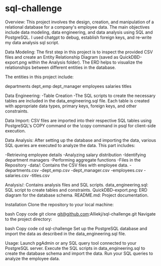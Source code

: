 # sql-challenge

Overview:
This project involves the design, creation, and manipulation of a relational database for a company's employee data. The main objectives include data modeling, data engineering, and data analysis using SQL and PostgreSQL. I used chatgpt to debug, establish foreign keys, and re-write my data analysis sql script.

Data Modeling:
The first step in this project is to inspect the provided CSV files and create an Entity Relationship Diagram (saved as QuickDBD-export.png within the Analysis folder). The ERD helps to visualize the relationships between different entities in the database.

The entities in this project include:

departments
dept_emp
dept_manager
employees
salaries
titles


Data Engineering:
-Table Creation
-The SQL scripts to create the necessary tables are included in the data_engineering.sql file. Each table is created with appropriate data types, primary keys, foreign keys, and other constraints.

Data Import:
CSV files are imported into their respective SQL tables using PostgreSQL's COPY command or the \copy command in psql for client-side execution.

Data Analysis:
After setting up the database and importing the data, various SQL queries are executed to analyze the data. This part includes:

-Retrieving employee details
-Analyzing salary distribution
-Identifying department managers
-Performing aggregate functions
-Files in the Repository
-data/: Contains the CSV files with employee data.
-departments.csv
-dept_emp.csv
-dept_manager.csv
-employees.csv
-salaries.csv
-titles.csv

Analysis/: Contains analysis files and SQL scripts.
data_engineering.sql: SQL script to create tables and constraints.
QuickDBD-export.png: ERD diagram for the database schema.
README.md: Project documentation.

Installation
Clone the repository to your local machine:

bash
Copy code
git clone git@github.com:Alliekj/sql-challenge.git
Navigate to the project directory:

bash
Copy code
cd sql-challenge
Set up the PostgreSQL database and import the data as described in the data_engineering.sql file.

Usage:
Launch pgAdmin or any SQL query tool connected to your PostgreSQL server.
Execute the SQL scripts in data_engineering.sql to create the database schema and import the data.
Run your SQL queries to analyze the employee data.
